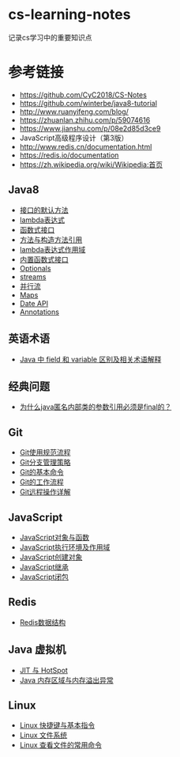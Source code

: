 # cs-learning-notes
记录cs学习中的重要知识点

# 参考链接
- https://github.com/CyC2018/CS-Notes
- https://github.com/winterbe/java8-tutorial
- http://www.ruanyifeng.com/blog/
- https://zhuanlan.zhihu.com/p/59074616
- https://www.jianshu.com/p/08e2d85d3ce9
- JavaScript高级程序设计（第3版）
- http://www.redis.cn/documentation.html
- https://redis.io/documentation
- https://zh.wikipedia.org/wiki/Wikipedia:首页

## Java8
- [接口的默认方法](https://github.com/BufferedStream/cs-learning-notes/blob/master/notes/%E6%8E%A5%E5%8F%A3%E7%9A%84%E9%BB%98%E8%AE%A4%E6%96%B9%E6%B3%95.md)
- [lambda表达式](https://github.com/BufferedStream/cs-learning-notes/blob/master/notes/lambda.md)
- [函数式接口](https://github.com/BufferedStream/cs-learning-notes/blob/master/notes/%E5%87%BD%E6%95%B0%E5%BC%8F%E6%8E%A5%E5%8F%A3.md
)
- [方法与构造方法引用](https://github.com/BufferedStream/cs-learning-notes/blob/master/notes/%E6%96%B9%E6%B3%95%E4%B8%8E%E6%9E%84%E9%80%A0%E6%96%B9%E6%B3%95%E5%BC%95%E7%94%A8.md)
- [lambda表达式作用域](https://github.com/BufferedStream/cs-learning-notes/blob/master/notes/lambda%E8%A1%A8%E8%BE%BE%E5%BC%8F%E4%BD%9C%E7%94%A8%E5%9F%9F.md)
- [内置函数式接口](https://github.com/BufferedStream/cs-learning-notes/blob/master/notes/%E5%86%85%E7%BD%AE%E5%87%BD%E6%95%B0%E5%BC%8F%E6%8E%A5%E5%8F%A3.md
)
- [Optionals](https://github.com/BufferedStream/cs-learning-notes/blob/master/notes/optionals.md)
- [streams](https://github.com/BufferedStream/cs-learning-notes/blob/master/notes/streams.md)
- [并行流](https://github.com/BufferedStream/cs-learning-notes/blob/master/notes/%E5%B9%B6%E8%A1%8C%E6%B5%81.md
)
- [Maps](https://github.com/BufferedStream/cs-learning-notes/blob/master/notes/maps.md)
- [Date API](https://github.com/BufferedStream/cs-learning-notes/blob/master/notes/Date%20API.md)
- [Annotations ](https://github.com/BufferedStream/cs-learning-notes/blob/master/notes/Annotations.md
)

## 英语术语
- [Java 中 field 和 variable 区别及相关术语解释](https://github.com/BufferedStream/cs-learning-notes/blob/master/notes/Java%20%E4%B8%AD%20field%20%E5%92%8C%20variable%20%E5%8C%BA%E5%88%AB%E5%8F%8A%E7%9B%B8%E5%85%B3%E6%9C%AF%E8%AF%AD%E8%A7%A3%E9%87%8A.md)

## 经典问题
- [为什么java匿名内部类的参数引用必须是final的？](https://github.com/BufferedStream/cs-learning-notes/blob/master/notes/%E4%B8%BA%E4%BB%80%E4%B9%88java%E5%8C%BF%E5%90%8D%E5%86%85%E9%83%A8%E7%B1%BB%E7%9A%84%E5%8F%82%E6%95%B0%E5%BC%95%E7%94%A8%E5%BF%85%E9%A1%BB%E6%98%AFfinal%E7%9A%84%EF%BC%9F.md)

## Git
- [Git使用规范流程](https://github.com/BufferedStream/cs-learning-notes/blob/master/notes/Git%E4%BD%BF%E7%94%A8%E8%A7%84%E8%8C%83%E6%B5%81%E7%A8%8B.md)
- [Git分支管理策略](https://github.com/BufferedStream/cs-learning-notes/blob/master/notes/Git%E5%88%86%E6%94%AF%E7%AE%A1%E7%90%86%E7%AD%96%E7%95%A5.md)
- [Git的基本命令](https://github.com/BufferedStream/cs-learning-notes/blob/master/notes/%E5%B8%B8%E7%94%A8git%E5%91%BD%E4%BB%A4.md)
- [Git的工作流程](https://github.com/BufferedStream/cs-learning-notes/blob/master/notes/git%E7%9A%84%E5%B7%A5%E4%BD%9C%E6%B5%81%E7%A8%8B.md)
- [Git远程操作详解](https://github.com/BufferedStream/cs-learning-notes/blob/master/notes/Git%E8%BF%9C%E7%A8%8B%E6%93%8D%E4%BD%9C%E8%AF%A6%E8%A7%A3.md)

## JavaScript
- [JavaScript对象与函数](https://github.com/BufferedStream/cs-learning-notes/blob/master/notes/JavaScript%E5%AF%B9%E8%B1%A1%E4%B8%8E%E5%87%BD%E6%95%B0.md)
- [JavaScript执行环境及作用域](https://github.com/BufferedStream/cs-learning-notes/blob/master/notes/JavaScript%E6%89%A7%E8%A1%8C%E7%8E%AF%E5%A2%83%E5%8F%8A%E4%BD%9C%E7%94%A8%E5%9F%9F.md)
- [JavaScript创建对象](https://github.com/BufferedStream/cs-learning-notes/blob/master/notes/JavaScript%E5%88%9B%E5%BB%BA%E5%AF%B9%E8%B1%A1.md)
- [JavaScript继承](https://github.com/BufferedStream/cs-learning-notes/blob/master/notes/JavaScript%E5%88%9B%E5%BB%BA%E5%AF%B9%E8%B1%A1.md)
- [JavaScript闭包](https://github.com/BufferedStream/cs-learning-notes/blob/master/notes/JavaScript%E9%97%AD%E5%8C%85.md)

## Redis
- [Redis数据结构](https://github.com/BufferedStream/cs-learning-notes/blob/master/notes/Redis%E6%95%B0%E6%8D%AE%E7%B1%BB%E5%9E%8B.md)


## Java 虚拟机
- [JIT 与 HotSpot](https://github.com/BufferedStream/cs-learning-notes/blob/master/notes/JIT%20%E4%B8%8E%20HotSpot.md)
- [Java 内存区域与内存溢出异常](https://github.com/BufferedStream/cs-learning-notes/blob/master/notes/Java%20%E5%86%85%E5%AD%98%E5%8C%BA%E5%9F%9F%E4%B8%8E%E5%86%85%E5%AD%98%E6%BA%A2%E5%87%BA%E5%BC%82%E5%B8%B8.md)

## Linux
- [Linux 快捷键与基本指令](https://github.com/BufferedStream/cs-learning-notes/blob/master/notes/Linux%20%E5%BF%AB%E6%8D%B7%E9%94%AE%E4%B8%8E%E5%9F%BA%E6%9C%AC%E6%8C%87%E4%BB%A4.md)
- [Linux 文件系统](https://github.com/BufferedStream/cs-learning-notes/blob/master/notes/Linux%20%E6%96%87%E4%BB%B6%E7%B3%BB%E7%BB%9F.md)
- [Linux 查看文件的常用命令](https://github.com/BufferedStream/cs-learning-notes/blob/master/notes/Linux%20%E6%9F%A5%E7%9C%8B%E6%96%87%E4%BB%B6%E7%9A%84%E5%B8%B8%E7%94%A8%E5%91%BD%E4%BB%A4.md)
